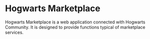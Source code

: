 # Hogwarts Marketplace
Hogwarts Marketplace is a web application connected with Hogwarts Community. It is designed to provide functions typical of marketplace services.
